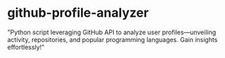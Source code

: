 # github-profile-analyzer
"Python script leveraging GitHub API to analyze user profiles—unveiling activity, repositories, and popular programming languages. Gain insights effortlessly!"
